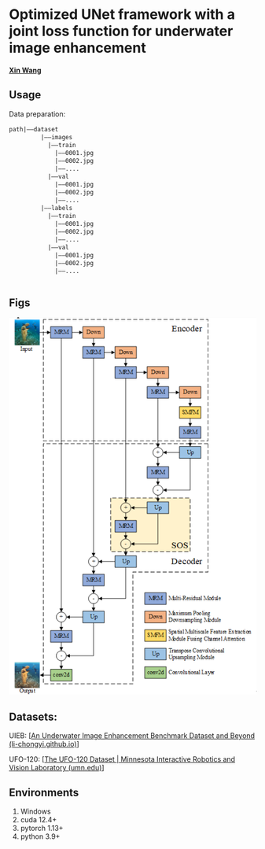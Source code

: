 # Optimized UNet framework with a joint loss function for underwater image enhancement




#### [Xin Wang](https://github.com/WangXin81)




## Usage
Data preparation:

```
path|——dataset
         |——images
           |——train
             |——0001.jpg
             |——0002.jpg
             |——....
           |——val
             |——0001.jpg
             |——0002.jpg
             |——....
         |——labels
           |——train
             |——0001.jpg
             |——0002.jpg
             |——....
           |——val
             |——0001.jpg
             |——0002.jpg
             |——....
         
```



## Figs
![alt](./Fig.png)






## Datasets:

UIEB: 
[[An Underwater Image Enhancement Benchmark Dataset and Beyond (li-chongyi.github.io)](https://li-chongyi.github.io/proj_benchmark.html)]

UFO-120: 
[[The UFO-120 Dataset | Minnesota Interactive Robotics and Vision Laboratory (umn.edu)](https://irvlab.cs.umn.edu/resources/ufo-120-dataset)]



## Environments

1. Windows 
2. cuda 12.4+
3. pytorch 1.13+
4. python 3.9+

